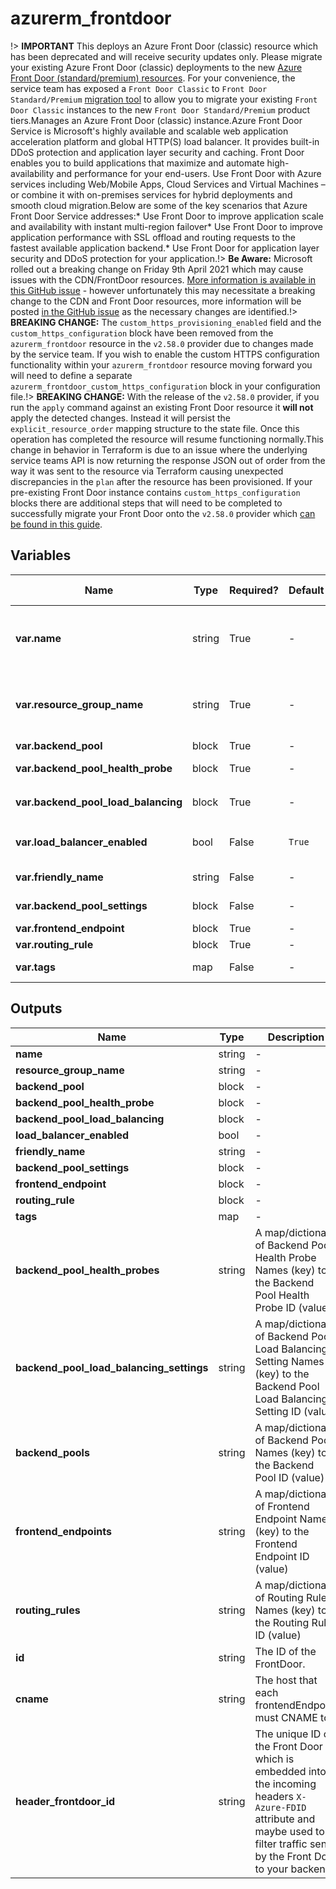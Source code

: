 # azurerm_frontdoor

!> **IMPORTANT** This deploys an Azure Front Door (classic) resource which has been deprecated and will receive security updates only. Please migrate your existing Azure Front Door (classic) deployments to the new [Azure Front Door (standard/premium) resources](https://registry.terraform.io/providers/hashicorp/azurerm/latest/docs/resources/cdn_frontdoor_custom_domain). For your convenience, the service team has exposed a `Front Door Classic` to `Front Door Standard/Premium` [migration tool](https://learn.microsoft.com/azure/frontdoor/tier-migration) to allow you to migrate your existing `Front Door Classic` instances to the new `Front Door Standard/Premium` product tiers.Manages an Azure Front Door (classic) instance.Azure Front Door Service is Microsoft's highly available and scalable web application acceleration platform and global HTTP(S) load balancer. It provides built-in DDoS protection and application layer security and caching. Front Door enables you to build applications that maximize and automate high-availability and performance for your end-users. Use Front Door with Azure services including Web/Mobile Apps, Cloud Services and Virtual Machines – or combine it with on-premises services for hybrid deployments and smooth cloud migration.Below are some of the key scenarios that Azure Front Door Service addresses:* Use Front Door to improve application scale and availability with instant multi-region failover* Use Front Door to improve application performance with SSL offload and routing requests to the fastest available application backend.* Use Front Door for application layer security and DDoS protection for your application.!> **Be Aware:** Microsoft rolled out a breaking change on Friday 9th April 2021 which may cause issues with the CDN/FrontDoor resources. [More information is available in this GitHub issue](https://github.com/hashicorp/terraform-provider-azurerm/issues/11231) - however unfortunately this may necessitate a breaking change to the CDN and Front Door resources, more information will be posted [in the GitHub issue](https://github.com/hashicorp/terraform-provider-azurerm/issues/11231) as the necessary changes are identified.!> **BREAKING CHANGE:** The `custom_https_provisioning_enabled` field and the `custom_https_configuration` block have been removed from the `azurerm_frontdoor` resource in the `v2.58.0` provider due to changes made by the service team. If you wish to enable the custom HTTPS configuration functionality within your `azurerm_frontdoor` resource moving forward you will need to define a separate `azurerm_frontdoor_custom_https_configuration` block in your configuration file.!> **BREAKING CHANGE:** With the release of the `v2.58.0` provider, if you run the `apply` command against an existing Front Door resource it **will not** apply the detected changes. Instead it will persist the `explicit_resource_order` mapping structure to the state file. Once this operation has completed the resource will resume functioning normally.This change in behavior in Terraform is due to an issue where the underlying service teams API is now returning the response JSON out of order from the way it was sent to the resource via Terraform causing unexpected discrepancies in the `plan` after the resource has been provisioned. If your pre-existing Front Door instance contains `custom_https_configuration` blocks there are additional steps that will need to be completed to successfully migrate your Front Door onto the `v2.58.0` provider which [can be found in this guide](https://registry.terraform.io/providers/hashicorp/azurerm/2.59.0/docs/guides/2.58.0-frontdoor-upgrade-guide).

## Variables

| Name | Type | Required? | Default  | possible values | Description |
| ---- | ---- | --------- | -------- | ----------- | ----------- |
| **var.name** | string | True | -  |  -  | Specifies the name of the Front Door service. Must be globally unique. Changing this forces a new resource to be created. | 
| **var.resource_group_name** | string | True | -  |  -  | Specifies the name of the Resource Group in which the Front Door service should exist. Changing this forces a new resource to be created. | 
| **var.backend_pool** | block | True | -  |  -  | A `backend_pool` block. | 
| **var.backend_pool_health_probe** | block | True | -  |  -  | A `backend_pool_health_probe` block. | 
| **var.backend_pool_load_balancing** | block | True | -  |  -  | A `backend_pool_load_balancing` block. | 
| **var.load_balancer_enabled** | bool | False | `True`  |  -  | Should the Front Door Load Balancer be Enabled? Defaults to `true`. | 
| **var.friendly_name** | string | False | -  |  -  | A friendly name for the Front Door service. | 
| **var.backend_pool_settings** | block | False | -  |  -  | A `backend_pool_settings` block. | 
| **var.frontend_endpoint** | block | True | -  |  -  | A `frontend_endpoint` block. | 
| **var.routing_rule** | block | True | -  |  -  | A `routing_rule` block. | 
| **var.tags** | map | False | -  |  -  | A mapping of tags to assign to the resource. | 



## Outputs

| Name | Type | Description |
| ---- | ---- | --------- | 
| **name** | string  | - | 
| **resource_group_name** | string  | - | 
| **backend_pool** | block  | - | 
| **backend_pool_health_probe** | block  | - | 
| **backend_pool_load_balancing** | block  | - | 
| **load_balancer_enabled** | bool  | - | 
| **friendly_name** | string  | - | 
| **backend_pool_settings** | block  | - | 
| **frontend_endpoint** | block  | - | 
| **routing_rule** | block  | - | 
| **tags** | map  | - | 
| **backend_pool_health_probes** | string  | A map/dictionary of Backend Pool Health Probe Names (key) to the Backend Pool Health Probe ID (value) | 
| **backend_pool_load_balancing_settings** | string  | A map/dictionary of Backend Pool Load Balancing Setting Names (key) to the Backend Pool Load Balancing Setting ID (value) | 
| **backend_pools** | string  | A map/dictionary of Backend Pool Names (key) to the Backend Pool ID (value) | 
| **frontend_endpoints** | string  | A map/dictionary of Frontend Endpoint Names (key) to the Frontend Endpoint ID (value) | 
| **routing_rules** | string  | A map/dictionary of Routing Rule Names (key) to the Routing Rule ID (value) | 
| **id** | string  | The ID of the FrontDoor. | 
| **cname** | string  | The host that each frontendEndpoint must CNAME to. | 
| **header_frontdoor_id** | string  | The unique ID of the Front Door which is embedded into the incoming headers `X-Azure-FDID` attribute and maybe used to filter traffic sent by the Front Door to your backend. | 